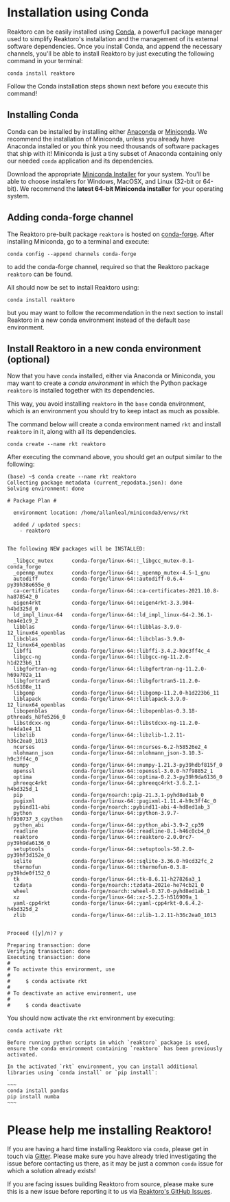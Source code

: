 # Installation using Conda

Reaktoro can be easily installed using [Conda](https://conda.io/docs/), a
powerfull package manager used to simplify Reaktoro's installation and the
management of its external software dependencies. Once you install Conda, and
append the necessary channels, you'll be able to install Reaktoro by just
executing the following command in your terminal:

~~~
conda install reaktoro
~~~

Follow the Conda installation steps shown next before you execute this command!

## Installing Conda

Conda can be installed by installing either
[Anaconda](https://www.anaconda.com/download) or
[Miniconda](https://conda.io/miniconda.html). We recommend the installation of
Miniconda, unless you already have Anaconda installed or you think you need
thousands of software packages that ship with it! Miniconda is just a tiny
subset of Anaconda containing only our needed `conda` application and its
dependencies.

Download the appropriate [Miniconda
Installer](https://docs.conda.io/en/latest/miniconda.html) for your system.
You'll be able to choose installers for Windows, MacOSX, and Linux (32-bit or
64-bit). We recommend the **latest 64-bit Miniconda installer** for your
operating system.

## Adding conda-forge channel

The Reaktoro pre-built package `reaktoro` is hosted on
[conda-forge](https://anaconda.org/conda-forge/reaktoro). After installing
Miniconda, go to a terminal and execute:

~~~
conda config --append channels conda-forge
~~~

to add the conda-forge channel, required so that the Reaktoro package
`reaktoro` can be found.

All should now be set to install Reaktoro using:

~~~
conda install reaktoro
~~~

but you may want to follow the recommendation in the next section to install
Reaktoro in a new conda environment instead of the default `base` environment.

## Install Reaktoro in a new conda environment (optional)

Now that you have `conda` installed, either via Anaconda or Miniconda, you may
want to create a *conda environment* in which the Python package `reaktoro` is
installed together with its dependencies.

This way, you avoid installing `reaktoro` in the `base` conda environment,
which is an environment you should try to keep intact as much as possible.

The command below will create a conda environment named `rkt` and install
`reaktoro` in it, along with all its dependencies.

~~~
conda create --name rkt reaktoro
~~~

After executing the command above, you should get an output similar to the following:

~~~
(base) ~$ conda create --name rkt reaktoro
Collecting package metadata (current_repodata.json): done
Solving environment: done

# Package Plan #

  environment location: /home/allanleal/miniconda3/envs/rkt

  added / updated specs:
    - reaktoro


The following NEW packages will be INSTALLED:

  _libgcc_mutex      conda-forge/linux-64::_libgcc_mutex-0.1-conda_forge
  _openmp_mutex      conda-forge/linux-64::_openmp_mutex-4.5-1_gnu
  autodiff           conda-forge/linux-64::autodiff-0.6.4-py39h38e655e_0
  ca-certificates    conda-forge/linux-64::ca-certificates-2021.10.8-ha878542_0
  eigen4rkt          conda-forge/linux-64::eigen4rkt-3.3.904-h4bd325d_0
  ld_impl_linux-64   conda-forge/linux-64::ld_impl_linux-64-2.36.1-hea4e1c9_2
  libblas            conda-forge/linux-64::libblas-3.9.0-12_linux64_openblas
  libcblas           conda-forge/linux-64::libcblas-3.9.0-12_linux64_openblas
  libffi             conda-forge/linux-64::libffi-3.4.2-h9c3ff4c_4
  libgcc-ng          conda-forge/linux-64::libgcc-ng-11.2.0-h1d223b6_11
  libgfortran-ng     conda-forge/linux-64::libgfortran-ng-11.2.0-h69a702a_11
  libgfortran5       conda-forge/linux-64::libgfortran5-11.2.0-h5c6108e_11
  libgomp            conda-forge/linux-64::libgomp-11.2.0-h1d223b6_11
  liblapack          conda-forge/linux-64::liblapack-3.9.0-12_linux64_openblas
  libopenblas        conda-forge/linux-64::libopenblas-0.3.18-pthreads_h8fe5266_0
  libstdcxx-ng       conda-forge/linux-64::libstdcxx-ng-11.2.0-he4da1e4_11
  libzlib            conda-forge/linux-64::libzlib-1.2.11-h36c2ea0_1013
  ncurses            conda-forge/linux-64::ncurses-6.2-h58526e2_4
  nlohmann_json      conda-forge/linux-64::nlohmann_json-3.10.3-h9c3ff4c_0
  numpy              conda-forge/linux-64::numpy-1.21.3-py39hdbf815f_0
  openssl            conda-forge/linux-64::openssl-3.0.0-h7f98852_1
  optima             conda-forge/linux-64::optima-0.2.3-py39h9da6136_0
  phreeqc4rkt        conda-forge/linux-64::phreeqc4rkt-3.6.2.1-h4bd325d_1
  pip                conda-forge/noarch::pip-21.3.1-pyhd8ed1ab_0
  pugixml            conda-forge/linux-64::pugixml-1.11.4-h9c3ff4c_0
  pybind11-abi       conda-forge/noarch::pybind11-abi-4-hd8ed1ab_3
  python             conda-forge/linux-64::python-3.9.7-hf930737_3_cpython
  python_abi         conda-forge/linux-64::python_abi-3.9-2_cp39
  readline           conda-forge/linux-64::readline-8.1-h46c0cb4_0
  reaktoro           conda-forge/linux-64::reaktoro-2.0.0rc7-py39h9da6136_0
  setuptools         conda-forge/linux-64::setuptools-58.2.0-py39hf3d152e_0
  sqlite             conda-forge/linux-64::sqlite-3.36.0-h9cd32fc_2
  thermofun          conda-forge/linux-64::thermofun-0.3.8-py39hde0f152_0
  tk                 conda-forge/linux-64::tk-8.6.11-h27826a3_1
  tzdata             conda-forge/noarch::tzdata-2021e-he74cb21_0
  wheel              conda-forge/noarch::wheel-0.37.0-pyhd8ed1ab_1
  xz                 conda-forge/linux-64::xz-5.2.5-h516909a_1
  yaml-cpp4rkt       conda-forge/linux-64::yaml-cpp4rkt-0.6.4.2-h4bd325d_2
  zlib               conda-forge/linux-64::zlib-1.2.11-h36c2ea0_1013


Proceed ([y]/n)? y

Preparing transaction: done
Verifying transaction: done
Executing transaction: done
#
# To activate this environment, use
#
#     $ conda activate rkt
#
# To deactivate an active environment, use
#
#     $ conda deactivate
~~~

You should now activate the `rkt` environment by executing:

~~~
conda activate rkt
~~~

```{note}
Before running python scripts in which `reaktoro` package is used, ensure the conda environment containing `reaktoro` has been previously activated.
```

```{note}
In the activated `rkt` environment, you can install additional libraries using `conda install` or `pip install`:

~~~
conda install pandas
pip install numba
~~~
```

# Please help me installing Reaktoro!

If you are having a hard time installing Reaktoro via `conda`, please get in
touch via [Gitter](https://gitter.im/reaktoro/community). Please make sure you
have already tried investigating the issue before contacting us there, as it
may be just a common `conda` issue for which a solution already exists!

If you are facing issues building Reaktoro from source, please make sure this
is a new issue before reporting it to us via
[Reaktoro's GitHub Issues](https://github.com/reaktoro/reaktoro/issues/new).

